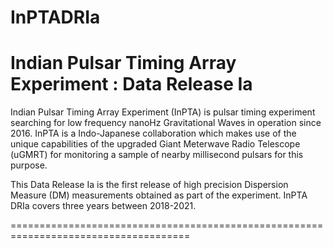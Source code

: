 # InPTADRIa
Indian Pulsar Timing Array Experiment : Data Release Ia
====================================================================================

Indian Pulsar Timing Array Experiment (InPTA) is pulsar timing experiment 
searching for low frequency nanoHz Gravitational Waves in operation 
since 2016. InPTA is a Indo-Japanese collaboration which makes use of 
the unique capabilities of the upgraded Giant Meterwave Radio 
Telescope (uGMRT) for monitoring a sample of nearby millisecond 
pulsars for this purpose. 

This Data Release Ia is the first release of high precision Dispersion Measure (DM) 
measurements obtained as part of the experiment. InPTA DRIa covers three years between 
2018-2021.

=====================================================================================

